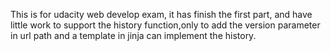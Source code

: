 This is for udacity web develop exam, it has finish the first part, and have little work to support the history function,only to add the version parameter in url path and a template in jinja can implement the history.
